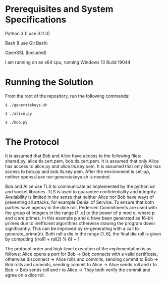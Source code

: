 # Prerequisites and System Specifications

Python 3 (I use 3.11.0)

Bash (I use Git Bash)

OpenSSL (Included)

I am running on an x64 cpu, running Windows 10 Build 19044

# Running the Solution

From the root of the repository, run the following commands:

`$ ./generatekeys.sh`

`$ ./alice.py`

`$ ./bob.py`

# The Protocol

It is assumed that Bob and Alice have access to the following files: shared.py, alice.tls.cert.pem, bob.tls.cert.pem. It is assumed that only Alice has access to alice.py and alice.tls.key.pem. It is assumed that only Bob has access to bob.py and bob.tls.key.pem. After the environment is set-up, neither openssl.exe nor generatekeys.sh is needed.

Bob and Alice use TLS to communicate as implemented by the python ssl and socket libraries. TLS is used to guarantee confidentiality and integrity. Availability is limited in the sense that neither Alice nor Bob have ways of preventing all attacks, for example Denial of Service. To ensure that both parties have agency in the dice roll, Pedersen Commitments are used with the group of integers in the range [1..q] to the power of p mod q, where p and q are primes. In this example p and q have been generated as 16-bit primes due to inefficient algorithms otherwise slowing the program down significantly. This can be improved by re-generating with a call to generate_prime(n). Both roll a die in the range [1..6], the final die roll is given by computing ((roll1 + roll2) % 6) + 1

The protocol order and high-level execution of the implementation is as follows: Alice opens a port for Bob -> Bob connects with a valid certificate, otherwise disconnect -> Alice rolls and commits, sending commit to Bob -> Bob rolls and commits, sending commit to Alice -> Alice sends roll and r to Bob -> Bob sends roll and r to Alice -> They both verify the commit and agree on a dice roll.
